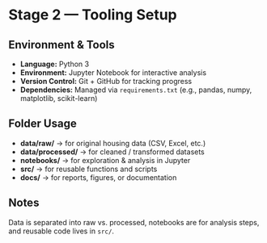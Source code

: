 # Stage 2 — Tooling Setup

## Environment & Tools
- **Language:** Python 3  
- **Environment:** Jupyter Notebook for interactive analysis  
- **Version Control:** Git + GitHub for tracking progress  
- **Dependencies:** Managed via `requirements.txt` (e.g., pandas, numpy, matplotlib, scikit-learn)  

## Folder Usage
- **data/raw/** → for original housing data (CSV, Excel, etc.)  
- **data/processed/** → for cleaned / transformed datasets  
- **notebooks/** → for exploration & analysis in Jupyter  
- **src/** → for reusable functions and scripts  
- **docs/** → for reports, figures, or documentation  

## Notes
Data is separated into raw vs. processed, notebooks are for analysis steps, and reusable code lives in `src/`.  
